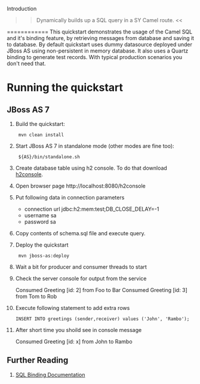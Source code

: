 Introduction


>> Dynamically builds up a SQL query in a SY Camel route. <<




============
This quickstart demonstrates the usage of the Camel SQL and it's binding feature, by retrieving messages from database and saving it to database. By default quickstart uses dummy datasource deployed under JBoss AS using non-persistent in memory database. It also uses a Quartz binding to generate test records. With typical production scenarios you don't need that.

Running the quickstart
======================
JBoss AS 7
----------
1. Build the quickstart:

        mvn clean install

2. Start JBoss AS 7 in standalone mode (other modes are fine too):

        ${AS}/bin/standalone.sh

3. Create database table using h2 console. To do that download [h2console](https://github.com/jboss-jdf/jboss-as-quickstart/blob/master/h2-console/h2console.war).
4. Open browser page http://localhost:8080/h2console
5. Put following data in connection parameters
    - connection url jdbc:h2:mem:test;DB_CLOSE_DELAY=-1
    - username sa
    - password sa
6. Copy contents of schema.sql file and execute query.
7. Deploy the quickstart

        mvn jboss-as:deploy

8. Wait a bit for producer and consumer threads to start
9. Check the server console for output from the service

    Consumed Greeting [id: 2] from Foo to Bar
    Consumed Greeting [id: 3] from Tom to Rob

10. Execute following statement to add extra rows

        INSERT INTO greetings (sender,receiver) values ('John', 'Rambo');

11. After short time you shoild see in console message

    Consumed Greeting [id: x] from John to Rambo

## Further Reading

1. [SQL Binding Documentation](https://docs.jboss.org/author/display/SWITCHYARD/SQL)
